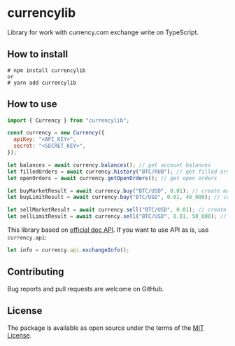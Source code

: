 # currencylib

Library for work with currency.com exchange write on TypeScript.

## How to install

```
# npm install currencylib
or
# yarn add currencylib
```

## How to use

```js
import { Currency } from "currencylib";

const currency = new Currency({
  apiKey: "<API_KEY>",
  secret: "<SECRET_KEY>",
});

let balances = await currency.balances(); // get account balances
let filledOrders = await currency.history("BTC/RUB"); // get filled orders
let openOrders = await currency.getOpenOrders(); // get open orders

let buyMarketResult = await currency.buy("BTC/USD", 0.01); // create market order: buy 0.01 BTC by market price
let buyLimitResult = await currency.buy("BTC/USD", 0.01, 40_000); // create limit order: buy 0.01 BTC for 40 000$

let sellMarketResult = await currency.sell("BTC/USD", 0.01); // create market order: sell 0.01 BTC by market price
let sellLimitResult = await currency.sell("BTC/USD", 0.01, 50_000); // create limit order: sell 0.01 BTC for 50 000$
```

This library based on [official doc API](https://exchange.currency.com/api). If you want to use API as is, use `currency.api`:

```js
let info = currency.api.exchangeInfo();
```

## Contributing

Bug reports and pull requests are welcome on GitHub.

## License

The package is available as open source under the terms of the [MIT License](http://opensource.org/licenses/MIT).
